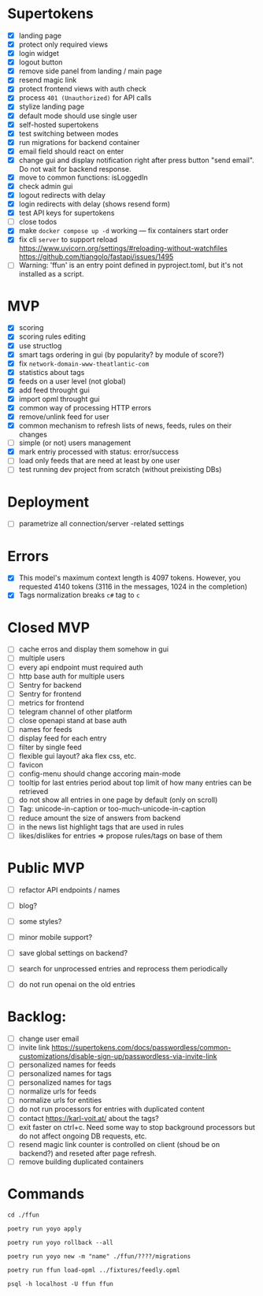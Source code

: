 
# Supertokens

- [x] landing page
- [x] protect only required views
- [x] login widget
- [x] logout button
- [x] remove side panel from landing / main page
- [x] resend magic link
- [x] protect frontend views with auth check
- [x] process `401 (Unauthorized)` for API calls
- [x] stylize landing page
- [x] default mode should use single user
- [x] self-hosted supertokens
- [x] test switching between modes
- [x] run migrations for backend container
- [x] email field should react on enter
- [x] change gui and display notification right after press button "send email". Do not wait for backend response.
- [x] move to common functions: isLoggedIn
- [x] check admin gui
- [x] logout redirects with delay
- [x] login redirects with delay (shows resend form)
- [x] test API keys for supertokens
- [ ] close todos
- [x] make `docker compose up -d` working — fix containers start order
- [x] fix cli `server` to support reload
      https://www.uvicorn.org/settings/#reloading-without-watchfiles
      https://github.com/tiangolo/fastapi/issues/1495
- [ ] Warning: 'ffun' is an entry point defined in pyproject.toml, but it's not installed as a script.

# MVP

- [x] scoring
- [x] scoring rules editing
- [x] use structlog
- [x] smart tags ordering in gui (by popularity? by module of score?)
- [x] fix `network-domain-www-theatlantic-com`
- [x] statistics about tags
- [x] feeds on a user level (not global)
- [x] add feed throught gui
- [x] import opml throught gui
- [x] common way of processing HTTP errors
- [x] remove/unlink feed for user
- [x] common mechanism to refresh lists of news, feeds, rules on their changes
- [ ] simple (or not) users management
- [x] mark entriy processed with status: error/success
- [ ] load only feeds that are need at least by one user
- [ ] test running dev project from scratch (without preixisting DBs)

# Deployment

- [ ] parametrize all connection/server -related settings

# Errors

- [x] This model's maximum context length is 4097 tokens. However, you requested 4140 tokens (3116 in the messages, 1024 in the completion)
- [x] Tags normalization breaks `c#` tag to `c`

# Closed MVP

- [ ] cache erros and display them somehow in gui
- [ ] multiple users
- [ ] every api endpoint must required auth
- [ ] http base auth for multiple users
- [ ] Sentry for backend
- [ ] Sentry for frontend
- [ ] metrics for frontend
- [ ] telegram channel of other platform
- [ ] close openapi stand at base auth
- [ ] names for feeds
- [ ] display feed for each entry
- [ ] filter by single feed
- [ ] flexible gui layout? aka flex css, etc.
- [ ] favicon
- [ ] config-menu should change accoring main-mode
- [ ] tooltip for last entries period about top limit of how many entries can be retrieved
- [ ] do not show all entries in one page by default (only on scroll)
- [ ] Tag: unicode-in-caption or too-much-unicode-in-caption
- [ ] reduce amount the size of answers from backend
- [ ] in the news list highlight tags that are used in rules
- [ ] likes/dislikes for entries => propose rules/tags on base of them

# Public MVP

- [ ] refactor API endpoints / names
- [ ] blog?
- [ ] some styles?
- [ ] minor mobile support?
- [ ] save global settings on backend?
- [ ] search for unprocessed entries and reprocess them periodically
- [ ] do not run openai on the old entries


# Backlog:

- [ ] change user email
- [ ] invite link https://supertokens.com/docs/passwordless/common-customizations/disable-sign-up/passwordless-via-invite-link
- [ ] personalized names for feeds
- [ ] personalized names for tags
- [ ] personalized names for tags
- [ ] normalize urls for feeds
- [ ] normalize urls for entities
- [ ] do not run processors for entries with duplicated content
- [ ] contact https://karl-voit.at/ about the tags?
- [ ] exit faster on ctrl+c. Need some way to stop background processors but do not affect ongoing DB requests, etc.
- [ ] resend magic link counter is controlled on client (shoud be on backend?) and reseted after page refresh.
- [ ] remove building duplicated containers

# Commands

```
cd ./ffun

poetry run yoyo apply

poetry run yoyo rollback --all

poetry run yoyo new -m "name" ./ffun/????/migrations

poetry run ffun load-opml ../fixtures/feedly.opml

```

```
psql -h localhost -U ffun ffun

```
